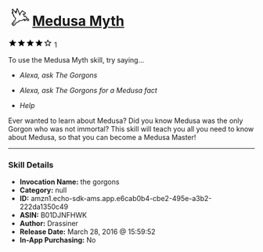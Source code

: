 # &nbsp;<img src="skill_icon" alt="Medusa Myth icon" width="36"> [Medusa Myth](http://alexa.amazon.com/#skills/amzn1.echo-sdk-ams.app.e6cab0b4-cbe2-495e-a3b2-222da1350c49)
![4 stars](../../images/ic_star_black_18dp_1x.png)![4 stars](../../images/ic_star_black_18dp_1x.png)![4 stars](../../images/ic_star_black_18dp_1x.png)![4 stars](../../images/ic_star_black_18dp_1x.png)![4 stars](../../images/ic_star_border_black_18dp_1x.png) 1

To use the Medusa Myth skill, try saying...

* *Alexa, ask The Gorgons*

* *Alexa, ask The Gorgons for a Medusa fact*

* *Help*

Ever wanted to learn about Medusa? 
Did you know Medusa was the only Gorgon who was not immortal?
This skill will teach you all you need to know about Medusa, so that you can become a Medusa Master!

***

### Skill Details

* **Invocation Name:** the gorgons
* **Category:** null
* **ID:** amzn1.echo-sdk-ams.app.e6cab0b4-cbe2-495e-a3b2-222da1350c49
* **ASIN:** B01DJNFHWK
* **Author:** Drassiner
* **Release Date:** March 28, 2016 @ 15:59:52
* **In-App Purchasing:** No
